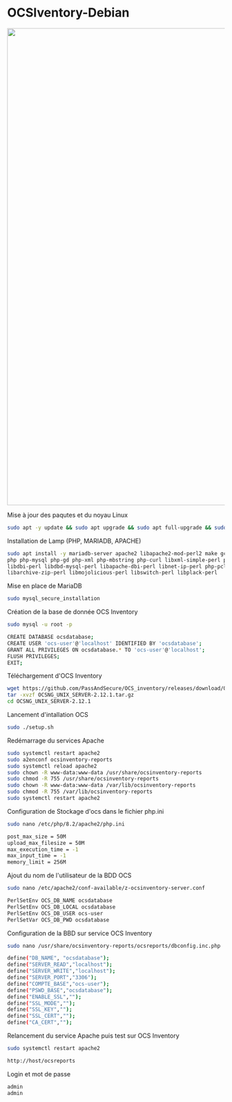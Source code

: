 # OCSIventory-Debian
<p align = "center">
<img width="2442" height="1104" alt="Image" src="https://github.com/user-attachments/assets/3d6ba167-41c7-4b30-9cbc-4ce34e426aa2" />

Mise à jour des paqutes et du noyau Linux
```bash
sudo apt -y update && sudo apt upgrade && sudo apt full-upgrade && sudo apt autoclean && sudo apt clean
```
Installation de Lamp (PHP, MARIADB, APACHE)
```bash
sudo apt install -y mariadb-server apache2 libapache2-mod-perl2 make gcc \
php php-mysql php-gd php-xml php-mbstring php-curl libxml-simple-perl php-gd php-soap php-zip \
libdbi-perl libdbd-mysql-perl libapache-dbi-perl libnet-ip-perl php-pclzip \
libarchive-zip-perl libmojolicious-perl libswitch-perl libplack-perl
```
Mise en place de MariaDB
```bash
sudo mysql_secure_installation
```
Création de la base de donnée OCS Inventory
```bash
sudo mysql -u root -p
```
```bash
CREATE DATABASE ocsdatabase;
CREATE USER 'ocs-user'@'localhost' IDENTIFIED BY 'ocsdatabase';
GRANT ALL PRIVILEGES ON ocsdatabase.* TO 'ocs-user'@'localhost';
FLUSH PRIVILEGES;
EXIT;
```
Téléchargement d'OCS Inventory
```bash
wget https://github.com/PassAndSecure/OCS_inventory/releases/download/OCSNG_UNIX_SERVER-2.12.1/OCSNG_UNIX_SERVER-2.12.1.tar.gz
tar -xvzf OCSNG_UNIX_SERVER-2.12.1.tar.gz
cd OCSNG_UNIX_SERVER-2.12.1
```
Lancement d'intallation OCS
```bash
sudo ./setup.sh
```
Redémarrage du services Apache
```bash
sudo systemctl restart apache2
sudo a2enconf ocsinventory-reports
sudo systemctl reload apache2
sudo chown -R www-data:www-data /usr/share/ocsinventory-reports
sudo chmod -R 755 /usr/share/ocsinventory-reports
sudo chown -R www-data:www-data /var/lib/ocsinventory-reports
sudo chmod -R 755 /var/lib/ocsinventory-reports
sudo systemctl restart apache2
```
Configuration de Stockage d'ocs dans le fichier php.ini
```bash
sudo nano /etc/php/8.2/apache2/php.ini
```
```bash
post_max_size = 50M
upload_max_filesize = 50M
max_execution_time = -1
max_input_time = -1
memory_limit = 256M
```
Ajout du nom de l'utilisateur de la BDD OCS 
```bash
sudo nano /etc/apache2/conf-available/z-ocsinventory-server.conf
```
```bash
PerlSetEnv OCS_DB_NAME ocsdatabase
PerlSetEnv OCS_DB_LOCAL ocsdatabase
PerlSetEnv OCS_DB_USER ocs-user
PerlSetVar OCS_DB_PWD ocsdatabase
```
Configuration de la BBD sur service OCS Inventory
```bash
sudo nano /usr/share/ocsinventory-reports/ocsreports/dbconfig.inc.php
```
```bash
define("DB_NAME", "ocsdatabase");
define("SERVER_READ","localhost");
define("SERVER_WRITE","localhost");
define("SERVER_PORT","3306");
define("COMPTE_BASE","ocs-user");
define("PSWD_BASE","ocsdatabase");
define("ENABLE_SSL","");
define("SSL_MODE","");
define("SSL_KEY","");
define("SSL_CERT","");
define("CA_CERT","");
```
Relancement du service Apache puis test sur OCS Inventory
```bash
sudo systemctl restart apache2
```
```bash
http://host/ocsreports
```
Login et mot de passe
```bash
admin
admin
```
